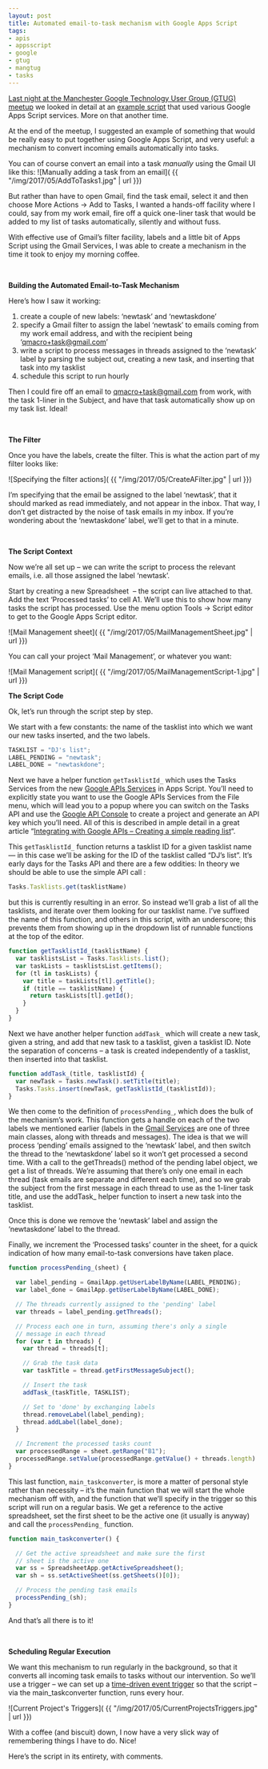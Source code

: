 ```yaml
---
layout: post
title: Automated email-to-task mechanism with Google Apps Script
tags:
- apis
- appsscript
- google
- gtug
- mangtug
- tasks
---
```



[Last night at the Manchester Google Technology User Group (GTUG) meetup](http://madlab.org.uk/content/manchester-google-technology-user-group-13/) we looked in detail at an [example script](https://plus.google.com/110526626182299357893/posts/CetQyVtLKy8) that used various Google Apps Script services. More on that another time.

At the end of the meetup, I suggested an example of something that would be really easy to put together using Google Apps Script, and very useful: a mechanism to convert incoming emails automatically into tasks.

You can of course convert an email into a task *manually* using the Gmail UI like this:
![Manually adding a task from an email]( {{ "/img/2017/05/AddToTasks1.jpg" | url }})

But rather than have to open Gmail, find the task email, select it and then choose More Actions -> Add to Tasks, I wanted a hands-off facility where I could, say from my work email, fire off a quick one-liner task that would be added to my list of tasks automatically, silently and without fuss.

With effective use of Gmail’s filter facility, labels and a little bit of Apps Script using the Gmail Services, I was able to create a mechanism in the time it took to enjoy my morning coffee.

 

**Building the Automated Email-to-Task Mechanism**

Here’s how I saw it working:

1. create a couple of new labels: ‘newtask’ and ‘newtaskdone’
2. specify a Gmail filter to assign the label ‘newtask’ to emails coming from my work email address, and with the recipient being ‘qmacro+task@gmail.com’
3. write a script to process messages in threads assigned to the ‘newtask’ label by parsing the subject out, creating a new task, and inserting that task into my tasklist
4. schedule this script to run hourly

Then I could fire off an email to qmacro+task@gmail.com from work, with the task 1-liner in the Subject, and have that task automatically show up on my task list. Ideal!

 

**The Filter**

Once you have the labels, create the filter. This is what the action part of my filter looks like:

![Specifying the filter actions]( {{ "/img/2017/05/CreateAFilter.jpg" | url }})

I’m specifying that the email be assigned to the label ‘newtask’, that it should marked as read immediately, and not appear in the inbox. That way, I don’t get distracted by the noise of task emails in my inbox. If you’re wondering about the ‘newtaskdone’ label, we’ll get to that in a minute.

 

**The Script Context**

Now we’re all set up – we can write the script to process the relevant emails, i.e. all those assigned the label ‘newtask’.

Start by creating a new Spreadsheet  – the script can live attached to that. Add the text ‘Processed tasks’ to cell A1. We’ll use this to show how many tasks the script has processed. Use the menu option Tools -> Script editor to get to the Google Apps Script editor.

![Mail Management sheet]( {{ "/img/2017/05/MailManagementSheet.jpg" | url }})

You can call your project ‘Mail Management’, or whatever you want:

![Mail Management script]( {{ "/img/2017/05/MailManagementScript-1.jpg" | url }})


**The Script Code**

Ok, let’s run through the script step by step.

We start with a few constants: the name of the tasklist into which we want our new tasks inserted, and the two labels.

```javascript
TASKLIST = "DJ's list";
LABEL_PENDING = "newtask";
LABEL_DONE = "newtaskdone";
```

Next we have a helper function `getTasklistId_` which uses the Tasks Services from the new [Google APIs Services](http://code.google.com/googleapps/appsscript/googleapisservices.html) in Apps Script. You’ll need to explicitly state you want to use the Google APIs Services from the File menu, which will lead you to a popup where you can switch on the Tasks API and use the [Google API Console](http://code.google.com/apis/console-help/) to create a project and generate an API key which you’ll need. All of this is described in ample detail in a great article “[Integrating with Google APIs – Creating a simple reading list](http://code.google.com/googleapps/appsscript/articles/google_apis_reading_list.html)“.

This `getTasklistId_` function returns a tasklist ID for a given tasklist name — in this case we’ll be asking for the ID of the tasklist called “DJ’s list”. It’s early days for the Tasks API and there are a few oddities: In theory we should be able to use the simple API call :

```javascript
Tasks.Tasklists.get(tasklistName)
```

but this is currently resulting in an error. So instead we’ll grab a list of all the tasklists, and iterate over them looking for our tasklist name. I’ve suffixed the name of this function, and others in this script, with an underscore; this prevents them from showing up in the dropdown list of runnable functions at the top of the editor.

```javascript
function getTasklistId_(tasklistName) {
  var tasklistsList = Tasks.Tasklists.list();
  var taskLists = tasklistsList.getItems();
  for (tl in taskLists) {
    var title = taskLists[tl].getTitle();
    if (title == tasklistName) {
      return taskLists[tl].getId();
    }
  }
}
```

Next we have another helper function `addTask_` which will create a new task, given a string, and add that new task to a tasklist, given a tasklist ID. Note the separation of concerns – a task is created independently of a tasklist, then inserted into that tasklist.

```javascript
function addTask_(title, tasklistId) {
  var newTask = Tasks.newTask().setTitle(title);
  Tasks.Tasks.insert(newTask, getTasklistId_(tasklistId));
}
```

We then come to the definition of `processPending_`, which does the bulk of the mechanism’s work. This function gets a handle on each of the two labels we mentioned earlier (labels in the [Gmail Services](http://code.google.com/googleapps/appsscript/service_gmail.html) are one of three main classes, along with threads and messages). The idea is that we will process ‘pending’ emails assigned to the ‘newtask’ label, and then switch the thread to the ‘newtaskdone’ label so it won’t get processed a second time. With a call to the getThreads() method of the pending label object, we get a list of threads. We’re assuming that there’s only one email in each thread (task emails are separate and different each time), and so we grab the subject from the first message in each thread to use as the 1-liner task title, and use the addTask_ helper function to insert a new task into the tasklist.

Once this is done we remove the ‘newtask’ label and assign the ‘newtaskdone’ label to the thread.

Finally, we increment the ‘Processed tasks’ counter in the sheet, for a quick indication of how many email-to-task conversions have taken place.

```javascript
function processPending_(sheet) {

  var label_pending = GmailApp.getUserLabelByName(LABEL_PENDING);
  var label_done = GmailApp.getUserLabelByName(LABEL_DONE);

  // The threads currently assigned to the 'pending' label
  var threads = label_pending.getThreads();

  // Process each one in turn, assuming there's only a single
  // message in each thread
  for (var t in threads) {
    var thread = threads[t];

    // Grab the task data
    var taskTitle = thread.getFirstMessageSubject();

    // Insert the task
    addTask_(taskTitle, TASKLIST);

    // Set to 'done' by exchanging labels
    thread.removeLabel(label_pending);
    thread.addLabel(label_done);
  }

  // Increment the processed tasks count
  var processedRange = sheet.getRange("B1");
  processedRange.setValue(processedRange.getValue() + threads.length)
}
```

This last function, `main_taskconverter`, is more a matter of personal style rather than necessity – it’s the main function that we will start the whole mechanism off with, and the function that we’ll specify in the trigger so this script will run on a regular basis. We get a reference to the active spreadsheet, set the first sheet to be the active one (it usually is anyway) and call the `processPending_` function.

```javascript
function main_taskconverter() {

  // Get the active spreadsheet and make sure the first
  // sheet is the active one
  var ss = SpreadsheetApp.getActiveSpreadsheet();
  var sh = ss.setActiveSheet(ss.getSheets()[0]);

  // Process the pending task emails
  processPending_(sh);
}
```

And that’s all there is to it!

 

**Scheduling Regular Execution**

We want this mechanism to run regularly in the background, so that it converts all incoming task emails to tasks without our intervention. So we’ll use a trigger – we can set up a [time-driven event trigger](http://code.google.com/googleapps/appsscript/guide_events.html) so that the script – via the main_taskconverter function, runs every hour.

![Current Project's Triggers]( {{ "/img/2017/05/CurrentProjectsTriggers.jpg" | url }})

With a coffee (and biscuit) down, I now have a very slick way of remembering things I have to do. Nice!

Here’s the script in its entirety, with comments.

<script src="https://gist.github.com/qmacro/821cdbd498fe772447165ad95a4cc470.js"></script>
